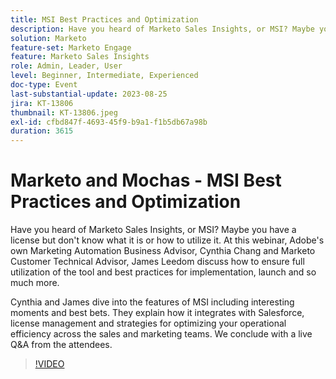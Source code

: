 ```yaml
---
title: MSI Best Practices and Optimization
description: Have you heard of Marketo Sales Insights, or MSI? Maybe you have a license but don't know what it is or how to utilize it. At this webinar, Adobe's own Marketing Automation Business Advisor, Cynthia Chang and Marketo Customer Technical Advisor, James Leedom discuss how to ensure full utilization of the tool and best practices for implementation, launch and so much more.Cynthia and James dive into the features of MSI including interesting moments and best bets. They explain how it integrates with Salesforce, license management and strategies for optimizing your operational efficiency across the sales and marketing teams. We conclude with a live Q&A from the attendees.
solution: Marketo
feature-set: Marketo Engage
feature: Marketo Sales Insights
role: Admin, Leader, User
level: Beginner, Intermediate, Experienced
doc-type: Event
last-substantial-update: 2023-08-25
jira: KT-13806
thumbnail: KT-13806.jpeg
exl-id: cfbd847f-4693-45f9-b9a1-f1b5db67a98b
duration: 3615
---
```

# Marketo and Mochas - MSI Best Practices and Optimization

Have you heard of Marketo Sales Insights, or MSI? Maybe you have a license but don't know what it is or how to utilize it. At this webinar, Adobe's own Marketing Automation Business Advisor, Cynthia Chang and Marketo Customer Technical Advisor, James Leedom discuss how to ensure full utilization of the tool and best practices for implementation, launch and so much more.

Cynthia and James dive into the features of MSI including interesting moments and best bets. They explain how it integrates with Salesforce, license management and strategies for optimizing your operational efficiency across the sales and marketing teams. We conclude with a live Q&A from the attendees.

>[!VIDEO](https://video.tv.adobe.com/v/3422797?learn=on)
